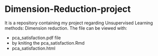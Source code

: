 # Dimension-Reduction-project
It is a repository containing my project regarding Unsupervised Learning methods: Dimension reduction. The file can be viewed with: 
- pca_satisfaction.pdf file 
- by kniting the pca_satisfaction.Rmd
- pca_satisfaction.html
